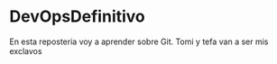 # DevOpsDefinitivo
En esta reposteria voy a aprender sobre Git. Tomi y tefa van a ser mis exclavos 
